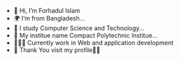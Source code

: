 - 👋 Hi, I’m Forhadul Islam
- 🌍 I’m from Bangladesh...
- 📖 I study Computer Science and Technology...
- 🏫 My institue name Compact Polytechnic Institue...
- 👩🏻‍💻 Currently work in Web  and application development
- 🤝 Thank You visit my profile🤝🤝
        

<!---
Forhad755/Forhad755 is a ✨ special ✨ repository because its `README.md` (this file) appears on your GitHub profile.
You can click the Preview link to take a look at your changes.
--->
